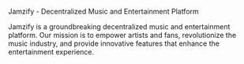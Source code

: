 Jamzify - Decentralized Music and Entertainment Platform

Jamzify is a groundbreaking decentralized music and entertainment platform. Our mission is to empower artists and fans, revolutionize the music industry, and provide innovative features that enhance the entertainment experience.
